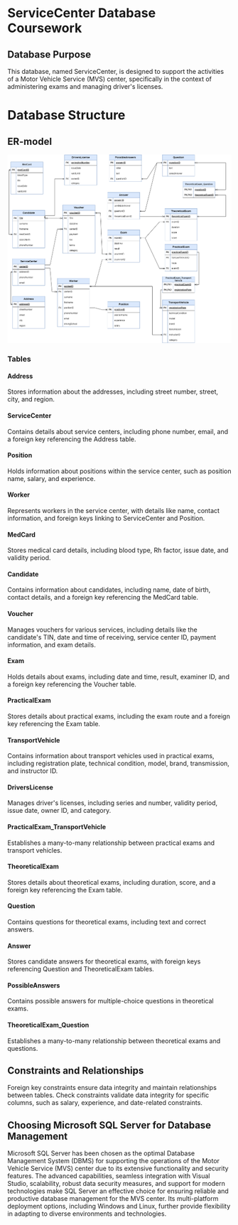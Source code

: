 # ServiceCenter Database Coursework

## Database Purpose

This database, named ServiceCenter, is designed to support the activities of a Motor Vehicle Service (MVS) center, specifically in the context of administering exams and managing driver's licenses.

# Database Structure

## ER-model

![ER-model](img/er.png)

### Tables

#### Address

Stores information about the addresses, including street number, street, city, and region.

#### ServiceCenter

Contains details about service centers, including phone number, email, and a foreign key referencing the Address table.

#### Position

Holds information about positions within the service center, such as position name, salary, and experience.

#### Worker

Represents workers in the service center, with details like name, contact information, and foreign keys linking to ServiceCenter and Position.

#### MedCard

Stores medical card details, including blood type, Rh factor, issue date, and validity period.

#### Candidate

Contains information about candidates, including name, date of birth, contact details, and a foreign key referencing the MedCard table.

#### Voucher

Manages vouchers for various services, including details like the candidate's TIN, date and time of receiving, service center ID, payment information, and exam details.

#### Exam

Holds details about exams, including date and time, result, examiner ID, and a foreign key referencing the Voucher table.

#### PracticalExam

Stores details about practical exams, including the exam route and a foreign key referencing the Exam table.

#### TransportVehicle

Contains information about transport vehicles used in practical exams, including registration plate, technical condition, model, brand, transmission, and instructor ID.

#### DriversLicense

Manages driver's licenses, including series and number, validity period, issue date, owner ID, and category.

#### PracticalExam_TransportVehicle

Establishes a many-to-many relationship between practical exams and transport vehicles.

#### TheoreticalExam

Stores details about theoretical exams, including duration, score, and a foreign key referencing the Exam table.

#### Question

Contains questions for theoretical exams, including text and correct answers.

#### Answer

Stores candidate answers for theoretical exams, with foreign keys referencing Question and TheoreticalExam tables.

#### PossibleAnswers

Contains possible answers for multiple-choice questions in theoretical exams.

#### TheoreticalExam_Question

Establishes a many-to-many relationship between theoretical exams and questions.

## Constraints and Relationships

Foreign key constraints ensure data integrity and maintain relationships between tables. Check constraints validate data integrity for specific columns, such as salary, experience, and date-related constraints.

## Choosing Microsoft SQL Server for Database Management

Microsoft SQL Server has been chosen as the optimal Database Management System (DBMS) for supporting the operations of the Motor Vehicle Service (MVS) center due to its extensive functionality and security features. The advanced capabilities, seamless integration with Visual Studio, scalability, robust data security measures, and support for modern technologies make SQL Server an effective choice for ensuring reliable and productive database management for the MVS center. Its multi-platform deployment options, including Windows and Linux, further provide flexibility in adapting to diverse environments and technologies.
